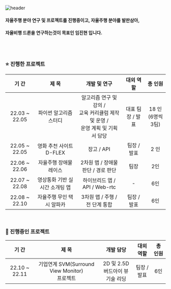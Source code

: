 ![header](https://capsule-render.vercel.app/api?type=rect&color=auto&height=130&section=header&text=welcome%20to%20진현's%20연구실&fontSize=50)

#### 자율주행 분야 연구 및 프로젝트를 진행중이고, 자율주행 분야를 발판삼아,

#### 자율비행 드론을 연구하는것이 목표인 임진현 입니다.

<br>

<br>

### :star: 진행한 프로젝트

|     기 간     |             제 목              |                         개발 및 연구                         |    대외 역할     |        총 인원         |
| :-----------: | :----------------------------: | :----------------------------------------------------------: | :--------------: | :--------------------: |
| 22.03 ~ 22.05 |     파이썬 알고리즘 스터디     | 알고리즘 연구 및 강의 / <br />교육 커리큘럼 제작 및 운영 / <br />운영 계획 및 기획서 담당 | 대표 팀장 / 발표 | 18 인<br />(6명씩 3팀) |
| 22.05 ~ 22.05 |    영화 추천 사이트 D-FLEX     |                          장고 / API                          |   팀장 / 발표    |          2 인          |
| 22.06 ~ 22.06 |     자율주행 장애물 레이스     |              2차원 맵 / 장애물 판단 / 경로 판단              |       팀장       |          2인           |
| 22.07 ~ 22.08 | 영상통화 기반 실시간 소개팅 앱 |                하이브리드 앱 / API / Web-rtc                 |        -         |          6인           |
| 22.08 ~ 22.10 |   자율주행 무인 택시 알파카    |                3차원 맵 / 주행 / 전 단계 통합                |   팀장 / 발표    |          6인           |

<br>

### :rocket: 진행중인 프로젝트

|     기 간     |                       제 목                        |               개발 담당               |  대외 역할  | 총 인원 |
| :-----------: | :------------------------------------------------: | :-----------------------------------: | :---------: | :-----: |
| 22.10 ~ 22.11 | 기업연계 SVM(Surround View Monitor) <br />프로젝트 | 2D 및 2.5D 버드아이 뷰<br />기술 리딩 | 팀장 / 발표 |   6인   |

